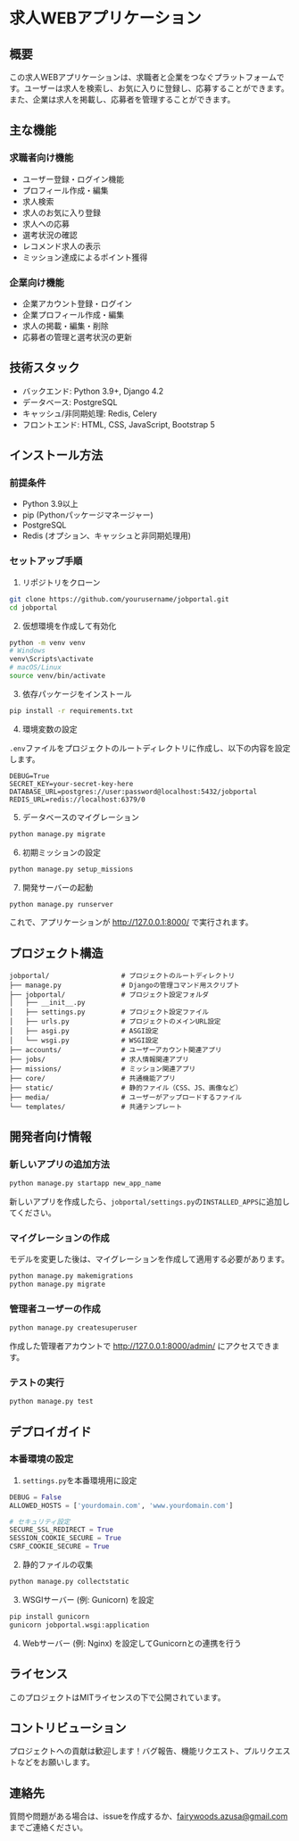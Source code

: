 # 求人WEBアプリケーション

## 概要

この求人WEBアプリケーションは、求職者と企業をつなぐプラットフォームです。ユーザーは求人を検索し、お気に入りに登録し、応募することができます。また、企業は求人を掲載し、応募者を管理することができます。

## 主な機能

### 求職者向け機能
- ユーザー登録・ログイン機能
- プロフィール作成・編集
- 求人検索
- 求人のお気に入り登録
- 求人への応募
- 選考状況の確認
- レコメンド求人の表示
- ミッション達成によるポイント獲得

### 企業向け機能
- 企業アカウント登録・ログイン
- 企業プロフィール作成・編集
- 求人の掲載・編集・削除
- 応募者の管理と選考状況の更新

## 技術スタック

- バックエンド: Python 3.9+, Django 4.2
- データベース: PostgreSQL
- キャッシュ/非同期処理: Redis, Celery
- フロントエンド: HTML, CSS, JavaScript, Bootstrap 5

## インストール方法

### 前提条件
- Python 3.9以上
- pip (Pythonパッケージマネージャー)
- PostgreSQL
- Redis (オプション、キャッシュと非同期処理用)

### セットアップ手順

1. リポジトリをクローン

```bash
git clone https://github.com/yourusername/jobportal.git
cd jobportal
```

2. 仮想環境を作成して有効化

```bash
python -m venv venv
# Windows
venv\Scripts\activate
# macOS/Linux
source venv/bin/activate
```

3. 依存パッケージをインストール

```bash
pip install -r requirements.txt
```

4. 環境変数の設定

`.env`ファイルをプロジェクトのルートディレクトリに作成し、以下の内容を設定します。

```
DEBUG=True
SECRET_KEY=your-secret-key-here
DATABASE_URL=postgres://user:password@localhost:5432/jobportal
REDIS_URL=redis://localhost:6379/0
```

5. データベースのマイグレーション

```bash
python manage.py migrate
```

6. 初期ミッションの設定

```bash
python manage.py setup_missions
```

7. 開発サーバーの起動

```bash
python manage.py runserver
```

これで、アプリケーションが http://127.0.0.1:8000/ で実行されます。

## プロジェクト構造

```
jobportal/                  # プロジェクトのルートディレクトリ
├── manage.py               # Djangoの管理コマンド用スクリプト
├── jobportal/              # プロジェクト設定フォルダ
│   ├── __init__.py
│   ├── settings.py         # プロジェクト設定ファイル
│   ├── urls.py             # プロジェクトのメインURL設定
│   ├── asgi.py             # ASGI設定
│   └── wsgi.py             # WSGI設定
├── accounts/               # ユーザーアカウント関連アプリ
├── jobs/                   # 求人情報関連アプリ
├── missions/               # ミッション関連アプリ
├── core/                   # 共通機能アプリ
├── static/                 # 静的ファイル（CSS、JS、画像など）
├── media/                  # ユーザーがアップロードするファイル
└── templates/              # 共通テンプレート
```

## 開発者向け情報

### 新しいアプリの追加方法

```bash
python manage.py startapp new_app_name
```

新しいアプリを作成したら、`jobportal/settings.py`の`INSTALLED_APPS`に追加してください。

### マイグレーションの作成

モデルを変更した後は、マイグレーションを作成して適用する必要があります。

```bash
python manage.py makemigrations
python manage.py migrate
```

### 管理者ユーザーの作成

```bash
python manage.py createsuperuser
```

作成した管理者アカウントで http://127.0.0.1:8000/admin/ にアクセスできます。

### テストの実行

```bash
python manage.py test
```

## デプロイガイド

### 本番環境の設定

1. `settings.py`を本番環境用に設定

```python
DEBUG = False
ALLOWED_HOSTS = ['yourdomain.com', 'www.yourdomain.com']

# セキュリティ設定
SECURE_SSL_REDIRECT = True
SESSION_COOKIE_SECURE = True
CSRF_COOKIE_SECURE = True
```

2. 静的ファイルの収集

```bash
python manage.py collectstatic
```

3. WSGIサーバー (例: Gunicorn) を設定

```bash
pip install gunicorn
gunicorn jobportal.wsgi:application
```

4. Webサーバー (例: Nginx) を設定してGunicornとの連携を行う

## ライセンス

このプロジェクトはMITライセンスの下で公開されています。

## コントリビューション

プロジェクトへの貢献は歓迎します！バグ報告、機能リクエスト、プルリクエストなどをお願いします。

## 連絡先

質問や問題がある場合は、issueを作成するか、fairywoods.azusa@gmail.com までご連絡ください。
